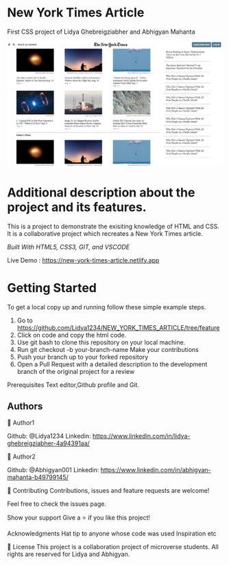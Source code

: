 # New York Times Article

First CSS project of Lidya Ghebreigziabher and Abhigyan Mahanta

<img src="images/projectpage.PNG" alt="NewYork_Times_Article">

<h1>Additional description about the project and its features.</h1>

This is a project to demonstrate the exisiting knowledge of HTML and CSS. It is a collaborative project which recreates a New York Times article.

<i>Built With HTML5, CSS3, GIT, and VSCODE</i>

Live Demo : https://new-york-times-article.netlify.app

<h1>Getting Started</h1>

To get a local copy up and running follow these simple example steps.

1. Go to https://github.com/Lidya1234/NEW_YORK_TIMES_ARTICLE/tree/feature
2. Click on code and copy the html code.
3. Use git bash to clone this repository on your local machine.
4. Run git checkout -b your-branch-name Make your contributions 
5. Push your branch up to your forked repository
6. Open a Pull Request with a detailed description to the development branch of the original project for a review

Prerequisites Text editor,Github profile and Git.

<h2>Authors</h2>

👤 Author1

Github: @Lidya1234 Linkedin: https://www.linkedin.com/in/lidya-ghebreigziabher-4a94391aa/


👤 Author2

Github: @Abhigyan001 Linkedin: https://www.linkedin.com/in/abhigyan-mahanta-b49799145/

🤝 Contributing Contributions, issues and feature requests are welcome!

Feel free to check the issues page.

Show your support Give a ⭐️ if you like this project!

Acknowledgments Hat tip to anyone whose code was used Inspiration etc

📝 License This project is a collaboration project of microverse students. All rights are reserved for Lidya and Abhigyan.
